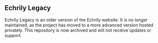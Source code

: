## Echrily Legacy
Echrily Legacy is an older version of the Echrily website. It is no longer maintained, as the project has moved to a more advanced version hosted privately. This repository is now archived and will not receive updates or support.
